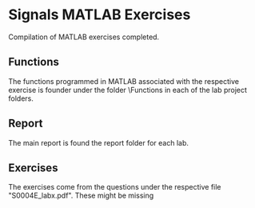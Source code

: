 # Signals MATLAB Exercises

Compilation of MATLAB exercises completed.

## Functions

The functions programmed in MATLAB associated with the respective exercise is founder under the folder \Functions in each of the lab project folders.

## Report

The main report is found the report folder for each lab.

## Exercises

The exercises come from the questions under the respective file "S0004E_labx.pdf". These might be missing


